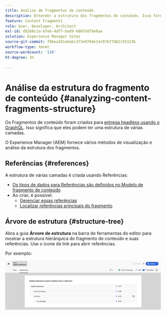 ```yaml
---
title: Análise de fragmentos de conteúdo
description: Entender a estrutura dos fragmentos de conteúdo. Isso fornece informações relevantes para entrega headless e criação de página.
feature: Content Fragments
role: User, Developer, Architect
exl-id: d9268c1a-bfe6-4df7-bad9-6007dd79e0aa
solution: Experience Manager Sites
source-git-commit: f66ea281e6abc373e9704e14c97b77d82c55323b
workflow-type: tm+mt
source-wordcount: '128'
ht-degree: 3%

---
```


# Análise da estrutura do fragmento de conteúdo {#analyzing-content-fragments-structure}

Os Fragmentos de conteúdo foram criados para [entrega headless usando o GraphQL](/help/sites-cloud/administering/content-fragments/content-delivery-with-graphql.md). Isso significa que eles podem ter uma estrutura de várias camadas.

O Experience Manager (AEM) fornece vários métodos de visualização e análise da estrutura dos fragmentos.

## Referências {#references}

A estrutura de várias camadas é criada usando Referências:

* [Os tipos de dados para Referências são definidos no Modelo de fragmento de conteúdo](/help/sites-cloud/administering/content-fragments/content-fragment-models.md#using-references-to-form-nested-content)
* Ao criar, é possível:
   * [Gerenciar essas referências](/help/sites-cloud/administering/content-fragments/authoring.md##manage-references)
   * [Localizar referências principais do fragmento](/help/sites-cloud/administering/content-fragments/managing.md#parent-references-fragment)

## Árvore de estrutura {#structure-tree}

Abra a guia **Árvore de estrutura** na barra de ferramentas do editor para mostrar a estrutura hierárquica do fragmento de conteúdo e suas referências. Use o ícone de link para abrir referências.

Por exemplo:

![Editor de fragmento de conteúdo - Árvore de estrutura](assets/cf-authoring-structure-tree.png)
